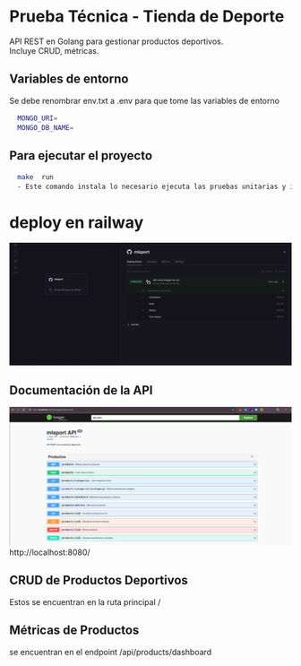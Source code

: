 # Prueba Técnica - Tienda de Deporte

API REST en Golang para gestionar productos deportivos.  
Incluye CRUD, métricas.

## Variables de entorno

Se debe renombrar env.txt a .env para que tome las variables de entorno

```bash
  MONGO_URI=
  MONGO_DB_NAME=
```

## Para ejecutar el proyecto

```bash
  make  run
  - Este comando instala lo necesario ejecuta las pruebas unitarias y inicia el servicio el cual esta en :8080
```

# deploy en railway

![Logo de MLSport](deploy.png)

## Documentación de la API

![Logo de MLSport](api.png)
http://localhost:8080/

## CRUD de Productos Deportivos

Estos se encuentran en la ruta principal /

## Métricas de Productos

se encuentran en el endpoint /api/products/dashboard
